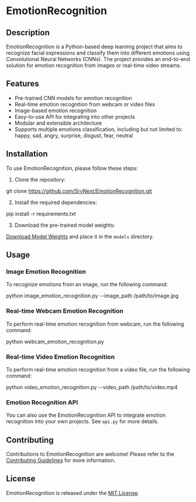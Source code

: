 # EmotionRecognition

## Description

EmotionRecognition is a Python-based deep learning project that aims to recognize facial expressions and classify them into different emotions using Convolutional Neural Networks (CNNs). The project provides an end-to-end solution for emotion recognition from images or real-time video streams.

## Features

- Pre-trained CNN models for emotion recognition
- Real-time emotion recognition from webcam or video files
- Image-based emotion recognition
- Easy-to-use API for integrating into other projects
- Modular and extensible architecture
- Supports multiple emotions classification, including but not limited to: happy, sad, angry, surprise, disgust, fear, neutral

## Installation

To use EmotionRecognition, please follow these steps:

1. Clone the repository:

git clone https://github.com/SryNext/EmotionRecognition.git

2. Install the required dependencies:

pip install -r requirements.txt

3. Download the pre-trained model weights:

[Download Model Weights](https://drive.google.com/file/d/1aBefY9T1zgJgZ-0F-yv-JVK-pQ-luhTW/view?usp=sharing) and place it in the `models` directory.

## Usage

### Image Emotion Recognition

To recognize emotions from an image, run the following command:

python image_emotion_recognition.py --image_path /path/to/image.jpg

### Real-time Webcam Emotion Recognition

To perform real-time emotion recognition from webcam, run the following command:

python webcam_emotion_recognition.py

### Real-time Video Emotion Recognition

To perform real-time emotion recognition from a video file, run the following command:

python video_emotion_recognition.py --video_path /path/to/video.mp4

### Emotion Recognition API

You can also use the EmotionRecognition API to integrate emotion recognition into your own projects. See `api.py` for more details.

## Contributing

Contributions to EmotionRecognition are welcome! Please refer to the [Contributing Guidelines](CONTRIBUTING.md) for more information.

## License

EmotionRecognition is released under the [MIT License](LICENSE).
